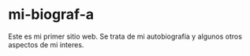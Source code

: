 # mi-biograf-a
Este es mi primer sitio web. Se trata de mi autobiografía y algunos otros aspectos de mi interes.
